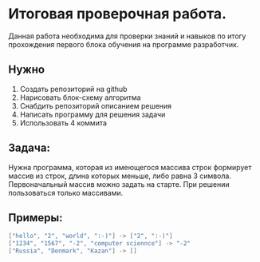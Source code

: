 # Итоговая проверочная работа.

Данная работа необходима для проверки знаний и навыков по итогу прохождения первого блока обучения на программе разработчик.

## Нужно

1. Создать репозиторий на github
2. Нарисовать блок-схему алгоритма
3. Снабдить репозиторий описанием решения
4. Написать программу для решения задачи
5. Использовать 4 коммита

## Задача:

Нужна программа, которая из имеющегося массива строк формирует массив из строк, длина которых меньше, либо равна 3 символа. Первоначальный массив можно задать на старте. При решении пользоваться только массивами.

## Примеры:

```C
["hello", "2", "world", ":-)"] -> ["2", ":-)"]
["1234", "1567", "-2", "computer sciennce"] -> "-2"
["Russia", "Denmark", "Kazan"] -> []
```

